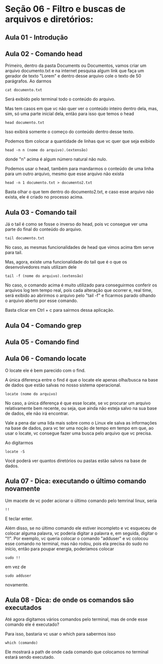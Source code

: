 # Seção 06 - Filtro e buscas de arquivos e diretórios:

## Aula 01 - Introdução

## Aula 02 - Comando head
Primeiro, dentro da pasta Documents ou Documentos, vamos criar um arquivo documento.txt e na internet pesquisa algum link que faça um gerador de texto "Lorem" e dentro desse arquivo cole o texto de 50 parágrafos. Ao darmos

    cat documento.txt

Será exibido pelo terminal todo o conteúdo do arquivo.

Mas tem casos em que vc não quer ver o conteúdo inteiro dentro dela, mas, sim, só uma parte inicial dela, então para isso que temos o head

    head documento.txt

Isso exibirá somente o começo do conteúdo dentro desse texto.

Podemos tbm colocar a quantidade de linhas que vc quer que seja exibido

    head -n n (nome do arquivo).(extensão)

donde "n" acima é algum número natural não nulo.

Podemos usar o head, também para mandarmos o conteúdo de uma linha para um outro arquivo, mesmo que esse arquivo não exista

    head -n 1 documento.txt > documento2.txt

Basta olhar o que tem dentro do documento2.txt, e caso esse arquivo não exista, ele é criado no processo acima.

## Aula 03 - Comando tail
Já o tail é como se fosse o inverso do head, pois vc consegue ver uma parte do final do conteúdo do arquivo.

    tail documento.txt

No caso, as mesmas funcionalidades de head que vimos acima tbm serve para tail.

Mas, agora, existe uma funcionalidade do tail que é o que os desenvolvedores mais utilizam dele

    tail -f (nome do arquivo).(extensão)

No caso, o comando acima é muito utilizado para conseguirmos conferir os arquivos log tem tempo real, pois cada alteração que ocorrer e, real time, será exibido ao abrirmos o arquivo pelo "tail -f" e ficarmos parado olhando o arquivo aberto por esse comando.

Basta clicar em Ctrl + c para sairmos dessa aplicação.

## Aula 04 - Comando grep

## Aula 05 - Comando find

## Aula 06 - Comando locate
O locate ele é bem parecido com o find.

A única diferença entre o find é que o locate ele apenas olha/busca na base de dados que estão salvas no nosso sistema operacional.

    locate (nome do arquivo)

No caso, a única diferença é que esse locate, se vc procurar um arquivo relativamente bem recente, ou seja, que ainda não esteja salvo na sua base de dados, ele não irá encontrar.

Vale a pena dar uma lida mais sobre como o Linux ele salva as informações na base de dados, para vc ter uma noção de tempo em tempo em que, ao usar o locate, vc consegue fazer uma busca pelo arquivo que vc precisa.

Ao digitarmos 

    locate -S

Você poderá ver quantos diretórios ou pastas estão salvos na base de dados.

## Aula 07 - Dica: executando o último comando novamente
Um macete de vc poder acionar o último comando pelo temrinal linux, seria

    !!

E teclar enter.

Além disso, se no último comando ele estiver incompleto e vc esqueceu de colocar alguma palavra, vc poderia digitar a palavra e, em seguida, digitar o "!!". Por exemplo, vc queria colocar o comando "adduser" e vc colocou esse comando no terminal, mas não rodou, pois ela precisa do sudo no início, então para poupar energia, poderíamos colocar 

    sudo !!

em vez de

    sudo adduser

novamente.

## Aula 08 - Dica: de onde os comandos são executados
Até agora digitamos vários comandos pelo terminal, mas de onde esse comando ele é executado?

Para isso, bastaria vc usar o which para sabermos isso

    which (comando)

Ele mostrará a path de onde cada comando que colocamos no terminal estará sendo executado.
